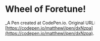 # Wheel of Foretune!
 _A Pen created at CodePen.io. Original URL: [https://codepen.io/matthewl/pen/dxNzpa](https://codepen.io/matthewl/pen/dxNzpa).

 